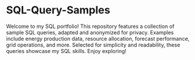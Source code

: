 # SQL-Query-Samples
Welcome to my SQL portfolio! This repository features a collection of sample SQL queries, adapted and anonymized for privacy. Examples include energy production data, resource allocation, forecast performance, grid operations, and more. Selected for simplicity and readability, these queries showcase my SQL skills. Enjoy exploring!
